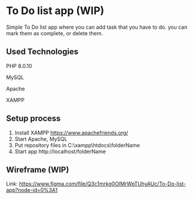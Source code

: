 # To Do list app (WIP)
Simple To Do list app where you can add task that you have to do. you can mark them as complete, or delete them.

## Used Technologies
PHP 8.0.10

MySQL

Apache

XAMPP

## Setup process
1. Install XAMPP https://www.apachefriends.org/
2. Start Apache, MySQL
3. Put repository files in C:\xampp\htdocs\folderName
4. Start app http://localhost/folderName

## Wireframe (WIP)
Link: https://www.figma.com/file/Q3c1mrkg0OIMrWpTUhyAUc/To-Do-list-app?node-id=0%3A1
